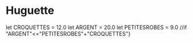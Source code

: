 # Huguette

let CROQUETTES = 12.0
let ARGENT = 20.0
let PETITESROBES = 9.0
//if "ARGENT"<="PETITESROBES"+"CROQUETTES"}


